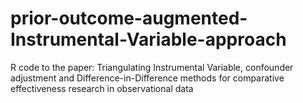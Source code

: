 # prior-outcome-augmented-Instrumental-Variable-approach
R code to the paper: Triangulating Instrumental Variable, confounder adjustment and Difference-in-Difference methods for comparative effectiveness research in observational data
